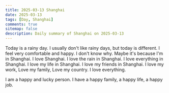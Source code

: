 ```yaml
---
title: 2025-03-13 Shanghai
date: 2025-03-13
tags: [Day, Shanghai]
comments: true
sitemap: false
description: Daily summary of Shanghai on 2025-03-13
---
```


Today is a rainy day. I usually don't like rainy days, but today is different. I feel very comfortable and happy. I don't know why. Maybe it's because I'm in Shanghai. I love Shanghai. I love the rain in Shanghai. I love everything in Shanghai. I love my life in Shanghai. I love my friends in Shanghai. I love my work, Love my family, Love my country. I love everything.

I am a happy and lucky person. I have a happy family, a happy life, a happy job.
